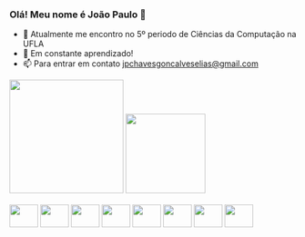 ### Olá! Meu nome é João Paulo 👋

- 🔭 Atualmente me encontro no 5º periodo de Ciências da Computação na UFLA
- 🌱 Em constante aprendizado!
- 📫 Para entrar em contato jpchavesgoncalveselias@gmail.com



<img height="200em" src="https://github-readme-stats.vercel.app/api?username=joaopchav&show_icons=true&theme=gotham&incluse_all_commits=true&cout_private=true"/>
<img height="140em" src="https://github-readme-stats.vercel.app/api/top-langs/?username=joaopchav&layout=compact=langs_count=8&theme=gotham"/>

<div style="display: inline_block"><br>
<img align="center" height="40" width="50" src="https://cdn.jsdelivr.net/gh/devicons/devicon/icons/csharp/csharp-original.svg" />
<img align="center" height="40" width="50" src="https://cdn.jsdelivr.net/gh/devicons/devicon/icons/cplusplus/cplusplus-original.svg" />
<img align="center" height="40" width="50" src="https://cdn.jsdelivr.net/gh/devicons/devicon/icons/canva/canva-original.svg" />
<img align="center" height="40" width="50" src="https://cdn.jsdelivr.net/gh/devicons/devicon/icons/css3/css3-original.svg" />
<img align="center" height="40" width="50" src="https://cdn.jsdelivr.net/gh/devicons/devicon/icons/haskell/haskell-original.svg" />
<img align="center" height="40" width="50" src="https://cdn.jsdelivr.net/gh/devicons/devicon/icons/html5/html5-original.svg" />
<img align="center" height="40" width="50" src="https://cdn.jsdelivr.net/gh/devicons/devicon/icons/illustrator/illustrator-plain.svg" />
<img align="center" height="40" width="50" src="https://cdn.jsdelivr.net/gh/devicons/devicon/icons/python/python-original.svg" />
</div>

<div>
<a=href="mailto::jpchavesgoncalveselias@gmail.com"><https://img.shields.io/badge/Gmail-D14836?style=for-the-badge&logo=gmail&logoColor=white target="_blank"></a>
<a=href="https://wa.me/5537999804324?text=Ol%C3%A1%21+Vi+seu+perfil+no+GitHub."><https://img.shields.io/badge/WhatsApp-25D366?style=for-the-badge&logo=whatsapp&logoColor=white target="_blank"></a>
<a=href="https://www.instagram.com/joaopchav/"><https://img.shields.io/badge/Instagram-E4405F?style=for-the-badge&logo=instagram&logoColor=white target="_blank"></a>
<a=href="https://www.linkedin.com/in/jo%C3%A3o-paulo-chaves-gon%C3%A7alves-elias-a678821a5/"><https://img.shields.io/badge/LinkedIn-0077B5?style=for-the-badge&logo=linkedin&logoColor=white target="_blank"></a>
<a=href="https://twitter.com/joaopchav"><https://img.shields.io/badge/Twitter-1DA1F2?style=for-the-badge&logo=twitter&logoColor=white target="_blank"></a>
</div>
